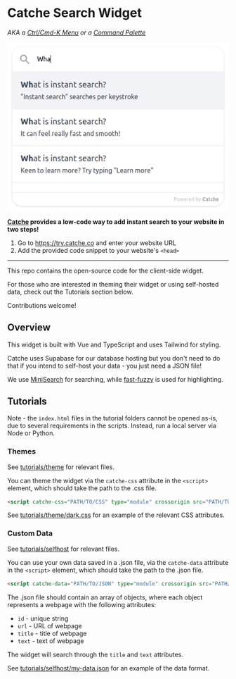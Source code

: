 # Catche Search Widget

*AKA a [Ctrl/Cmd-K Menu](https://uiw.tf/cmdk) or a [Command Palette](https://tailwindui.com/components/application-ui/navigation/command-palettes)*

<p align="center">
  <img src="assets/demo.gif" alt="Example of Catche instant search" />
</p>

**[Catche](https://try.catche.co/) provides a low-code way to add instant search to your website in two steps!**

1. Go to https://try.catche.co and enter your website URL
2. Add the provided code snippet to your website's `<head>`

---

This repo contains the open-source code for the client-side widget.

For those who are interested in theming their widget or using self-hosted data, check out the Tutorials section below.

Contributions welcome!

## Overview

This widget is built with Vue and TypeScript and uses Tailwind for styling.

Catche uses Supabase for our database hosting but you don't need to do that if you intend to self-host your data - you just need a JSON file!

We use [MiniSearch](https://github.com/lucaong/minisearch) for searching, while [fast-fuzzy](https://github.com/EthanRutherford/fast-fuzzy) is used for highlighting.

## Tutorials

Note - the `index.html` files in the tutorial folders cannot be opened as-is, due to several requirements in the scripts. Instead, run a local server via Node or Python.

### Themes

See [tutorials/theme](https://github.com/CatcheSearch/catche-search-widget/tree/main/tutorials/theme) for relevant files.

You can theme the widget via the `catche-css` attribute in the `<script>` element, which should take the path to the .css file.

```HTML
<script catche-css="PATH/TO/CSS" type="module" crossorigin src="PATH/TO/WIDGET/index.js"></script>
```

See [tutorials/theme/dark.css](https://github.com/CatcheSearch/catche-search-widget/blob/main/tutorials/theme/dark.css) for an example of the relevant CSS attributes.

### Custom Data

See [tutorials/selfhost](https://github.com/CatcheSearch/catche-search-widget/tree/main/tutorials/selfhost) for relevant files.

You can use your own data saved in a .json file, via the `catche-data` attribute in the `<script>` element, which should take the path to the .json file.

```HTML
<script catche-data="PATH/TO/JSON" type="module" crossorigin src="PATH/TO/WIDGET/index.js"></script>
```

The .json file should contain an array of objects, where each object represents a webpage with the following attributes:

- `id` - unique string
- `url` - URL of webpage
- `title` - title of webpage
- `text` - text of webpage

The widget will search through the `title` and `text` attributes.

See [tutorials/selfhost/my-data.json](https://github.com/CatcheSearch/catche-search-widget/blob/main/tutorials/selfhost/my-data.json) for an example of the data format.

